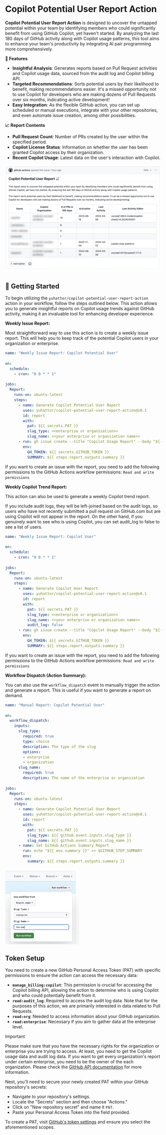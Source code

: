 # Copilot Potential User Report Action

**Copilot Potential User Report Action** is designed to uncover the untapped potential within your team by identifying members who could significantly benefit from using GitHub Copilot, yet haven't started. By analyzing the last 180 days of GitHub activity along with Copilot usage patterns, this tool aims to enhance your team's productivity by integrating AI pair programming more comprehensively.

**🚀 Features**

- **Insightful Analysis**: Generates reports based on Pull Request activities and Copilot usage data, sourced from the audit log and Copilot billing API.
- **Targeted Recommendations**: Sorts potential users by their likelihood to benefit, making recommendations easier. It's a missed opportunity not to use Copilot for developers who are making dozens of Pull Requests over six months, indicating active development!
- **Easy Integration**: As the flexible GitHub action, you can set up scheduled or manual executions, integrate with your other repositories, and even automate issue creation, among other possibilities.

**📈 Report Contents**

- **Pull Request Count**: Number of PRs created by the user within the specified period.
- **Copilot License Status**: Information on whether the user has been granted Copilot access by their organization.
- **Recent Copilot Usage**: Latest data on the user's interaction with Copilot.

![alt text](assets/image.png)

## 🚀 Getting Started

To begin utilizing the `yuhattor/copilot-potential-user-report-action` action in your workflow, follow the steps outlined below. This action allows you to generate insightful reports on Copilot usage trends against GitHub activity, making it an invaluable tool for enhancing developer experience.

**Weekly Issue Report:**

Most straightforward way to use this action is to create a weekly issue report. This will help you to keep track of the potential Copilot users in your organization or enterprise.

```yml
name: "Weekly Issue Report: Copilot Potential User"

on:
  schedule:
    - cron: "0 0 * * 1"

jobs:
  Report:
    runs-on: ubuntu-latest
    steps:
      - name: Generate Copilot Potential User Report
        uses: yuhattor/copilot-potential-user-report-action@v0.1
        id: report
        with:
          pat: ${{ secrets.PAT }}
          slug_type: <<enterprise or organization>>
          slug_name: <<your enterprise or organization name>>
      - run: gh issue create --title "Copilot Usage Report" --body "${{ env.SUMMARY }}" --repo $GITHUB_REPOSITORY
        env:
          GH_TOKEN: ${{ secrets.GITHUB_TOKEN }}
          SUMMARY: ${{ steps.report.outputs.summary }} 
```

If you want to create an issue with the report, you need to add the following permissions to the GitHub Actions workflow permissions: `Read and write permissions`

**Weekly Copilot Trend Report:**

This action can also be used to generate a weekly Copilot trend report.

If you include audit logs, they will be left-joined based on the audit logs, so users who have not recently submitted a pull request on GitHub.com but are using Copilot will not appear in the report.
On the other hand, if you genuinely want to see who is using Copilot, you can set audit_log to false to see a list of users.

```yml
name: "Weekly Issue Report: Copilot User"

on:
  schedule:
    - cron: "0 0 * * 1"

jobs:
  Report:
    runs-on: ubuntu-latest
    steps:
      - name: Generate Copilot User Report
        uses: yuhattor/copilot-potential-user-report-action@v0.1
        id: report
        with:
          pat: ${{ secrets.PAT }}
          slug_type: <<enterprise or organization>>
          slug_name: <<your enterprise or organization name>>
          audit_log: false
      - run: gh issue create --title "Copilot Usage Report" --body "${{ env.SUMMARY }}" --repo $GITHUB_REPOSITORY
        env:
          GH_TOKEN: ${{ secrets.GITHUB_TOKEN }}
          SUMMARY: ${{ steps.report.outputs.summary }} 
```

If you want to create an issue with the report, you need to add the following permissions to the GitHub Actions workflow permissions: `Read and write permissions`

**Workflow Dispatch (Action Summary):**

You can also use the `workflow_dispatch` event to manually trigger the action and generate a report. This is useful if you want to generate a report on demand.

```yml
name: "Manual Report: Copilot Potential User"

on:
  workflow_dispatch:
    inputs:
      slug_type:
        required: true
        type: choice
        description: The type of the slug
        options: 
        - enterprise
        - organization
      slug_name:
        required: true
        description: The name of the enterprise or organization

jobs:
  Report:
    runs-on: ubuntu-latest
    steps:
      - name: Generate Copilot Potential User Report
        uses: yuhattor/copilot-potential-user-report-action@v0.1
        id: report
        with:
          pat: ${{ secrets.PAT }}
          slug_type: ${{ github.event.inputs.slug_type }}
          slug_name: ${{ github.event.inputs.slug_name }}
      - name: Set GitHub Actions Summary Report
        run: echo "${{ env.summary }}" >> $GITHUB_STEP_SUMMARY
        env:
          summary: ${{ steps.report.outputs.summary }}
```

<img src="assets/property.png" alt="property" width="240px" />

## Token Setup

You need to create a new GitHub Personal Access Token (PAT) with specific permissions to ensure the action can access the necessary data:

- **`manage_billing:copilot`**: This permission is crucial for accessing the Copilot billing API, allowing the action to determine who is using Copilot and who could potentially benefit from it.
- **`read:audit_log`**: Required to access the audit log data. Note that for the purposes of this action, we are primarily interested in data related to Pull Requests.
- **`read:org`**: Needed to access information about your GitHub organization.
- **`read:enterprise`**: Necessary if you aim to gather data at the enterprise level.

> [!IMPORTANT]  
> Please make sure that you have the necessary rights for the organization or enterprise you are trying to access. At least, you need to get the Copilot usage data and audit log data. If you want to get every organization's report under certain enterprise, you need to be the owner of the each organization. Please check the [GitHub API documentation](https://docs.github.com/en/rest/copilot/copilot-user-management?apiVersion=2022-11-28#get-copilot-seat-information-and-settings-for-an-organization) for more information.

Next, you'll need to secure your newly created PAT within your GitHub repository's secrets:

- Navigate to your repository's settings.
- Locate the "Secrets" section and then choose "Actions."
- Click on "New repository secret" and name it `PAT`.
- Paste your Personal Access Token into the field provided.

To create a PAT, visit [GitHub's token settings](https://github.com/settings/tokens) and ensure you select the aforementioned scopes.
